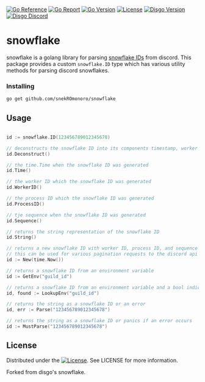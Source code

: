 [![Go Reference](https://pkg.go.dev/badge/github.com/disgoorg/snowflake.svg)](https://pkg.go.dev/github.com/disgoorg/disgo)
[![Go Report](https://goreportcard.com/badge/github.com/disgoorg/snowflake)](https://goreportcard.com/report/github.com/disgoorg/snowflake)
[![Go Version](https://img.shields.io/github/go-mod/go-version/disgoorg/snowflake)](https://golang.org/doc/devel/release.html)
[![License](https://img.shields.io/badge/License-Apache%202.0-blue.svg)](https://github.com/disgoorg/disgo/blob/master/LICENSE)
[![Disgo Version](https://img.shields.io/github/v/tag/disgoorg/snowflake?label=release)](https://github.com/disgoorg/snowflake/releases/latest)
[![Disgo Discord](https://discord.com/api/guilds/817327181659111454/widget.png)](https://discord.gg/TewhTfDpvW)

# snowflake

snowflake is a golang library for parsing [snowflake IDs](https://docs.snowflake.com) from discord.
This package provides a custom `snowflake.ID` type which has various utility methods for parsing discord snowflakes.

### Installing

```sh
go get github.com/snekROmonoro/snowflake
```

## Usage

```go

id := snowflake.ID(123456789012345678)

// deconstructs the snowflake ID into its components timestamp, worker ID, process ID, and increment
id.Deconstruct()

// the time.Time when the snowflake ID was generated
id.Time()

// the worker ID which the snowflake ID was generated
id.WorkerID()

// the process ID which the snowflake ID was generated
id.ProcessID()

// tje sequence when the snowflake ID was generated
id.Sequence()

// returns the string representation of the snowflake ID
id.String()

// returns a new snowflake ID with worker ID, process ID, and sequence set to 0
// this can be used for various pagination requests to the discord api
id := New(time.Now())

// returns a snowflake ID from an environment variable
id := GetEnv("guild_id")

// returns a snowflake ID from an environment variable and a bool indicating if the key was found
id, found := LookupEnv("guild_id")

// returns the string as a snowflake ID or an error
id, err := Parse("123456789012345678")

// returns the string as a snowflake ID or panics if an error occurs
id := MustParse("123456789012345678")
```

## License

Distributed under the [![License](https://img.shields.io/badge/License-Apache%202.0-blue.svg)](https://github.com/disgoorg/snowflake/blob/master/LICENSE). See LICENSE for more information.

Forked from disgo's snowflake.
